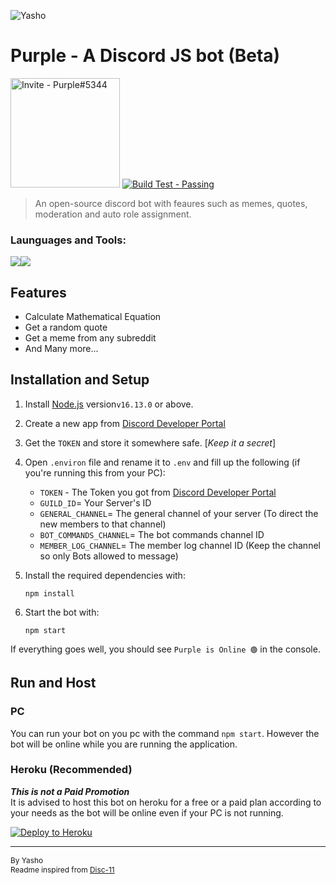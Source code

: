 ![Yasho](https://i.imgur.com/3qGmuev.png) 

# Purple - A Discord JS bot (Beta)

<p>
<a href="https://discord.com/api/oauth2/authorize?client_id=908201780494606356&amp;permissions=397808498902&amp;scope=bot%20applications.commands"><img src="https://img.shields.io/static/v1?label=Invite&amp;message=Purple%235344&amp;color=%234248f5&amp;style=for-the-badge&amp;logo=https%3A%2F%2Flogos-world.net%2Fwp-content%2Fuploads%2F2020%2F12%2FDiscord-Logo.png" style = "width: 175px" alt="Invite - Purple#5344"></a>
<a href="https://github.com/Yasho022/Purple-DiscordBot/actions"><img src="https://img.shields.io/static/v1?label=Error_Test&amp;message=No_Errors&amp;color=%23339955&amp;style=for-the-badge&amp;logo=https%3A%2F%2Flogos-world.net%2Fwp-content%2Fuploads%2F2020%2F12%2FDiscord-Logo.png;" alt="Build Test - Passing"></a></p>
<blockquote>
<p>An open-source discord bot with feaures such as memes, quotes, moderation and auto role assignment.</p>
</blockquote>
<h3> Launguages and Tools:</h3>
<a href = "https://www.javascript.com/">
<img src="https://img.shields.io/badge/JavaScript-323330?style=for-the-badge&logo=javascript&logoColor=F7DF1E"></a><a href = "https://nodejs.org/en/"><img src="https://img.shields.io/badge/Node.js-339933?style=for-the-badge&logo=nodedotjs&logoColor=white"></a>

## Features
- Calculate Mathematical Equation
- Get a random quote
- Get a meme from any subreddit
- And Many more...

## Installation and Setup
1. Install [Node.js](https://nodejs.org/en/) version`v16.13.0` or above.

1. Create a new app from [Discord Developer Portal](https://discord.com/developers/applications)
1. Get the `TOKEN` and store it somewhere safe. [_Keep it a secret_]
1. Open `.environ` file and rename it to `.env` and fill up the following (if you're running this from your PC): 
    - `TOKEN` - The Token you got from [Discord Developer Portal](https://discord.com/developers/)
    - `GUILD_ID`= Your Server's ID
    - `GENERAL_CHANNEL`= The general channel of your server (To direct the new members to that channel)
    - `BOT_COMMANDS_CHANNEL`= The bot commands channel ID
    - `MEMBER_LOG_CHANNEL`= The member log channel ID (Keep the channel so only Bots allowed to message)
1. Install the required dependencies with:
    ```
    npm install
    ```
1. Start the bot with:
    ```
    npm start
    ```

If everything goes well, you should see `Purple is Online 🟢` in the console. 

## Run and Host
### PC
You can run your bot on you pc with the command `npm start`. However the bot will be online while you are running the application.
### Heroku (Recommended)
**_This is not a Paid Promotion_**<br>
It is advised to host this bot on heroku for a free or a paid plan according to your needs as the bot will be online even if your PC is not running.


<a href="https://heroku.com/deploy?template=https://github.com/Yasho022/Purple-DiscordBot"><img src="https://www.herokucdn.com/deploy/button.svg" alt="Deploy to Heroku"></a>

---

<p style = "font-size: 85%;">By Yasho<br>
 Readme inspired from <a href="https://github.com/zhycorp/disc-11/blob/main/README.md">Disc-11</a></p>

